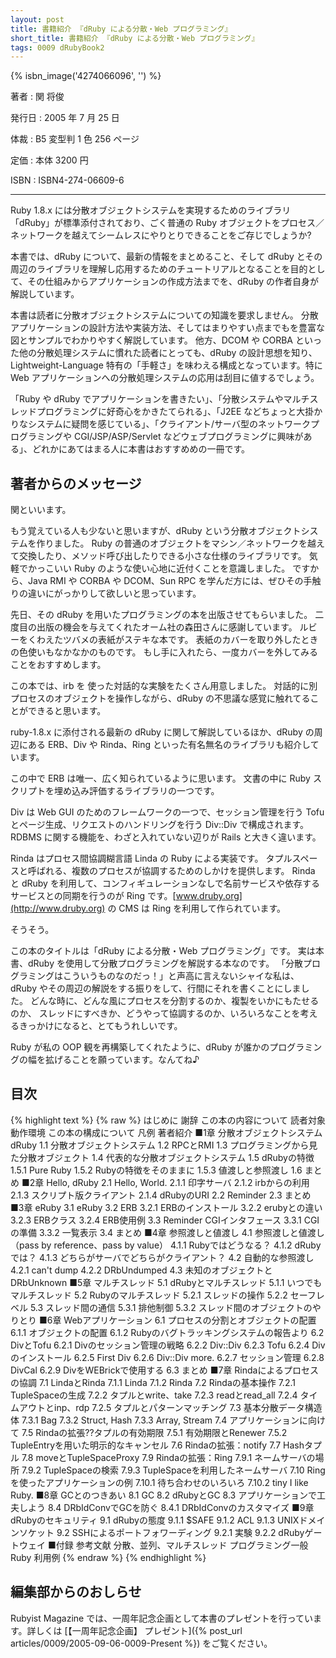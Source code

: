 ```yaml
---
layout: post
title: 書籍紹介 『dRuby による分散・Web プログラミング』
short_title: 書籍紹介 『dRuby による分散・Web プログラミング』
tags: 0009 dRubyBook2
---
```


{% isbn_image('4274066096', '') %}

著者
: 	関 将俊

発行日
: 	2005 年 7 月 25 日

体裁
: 	B5 変型判  1 色  256 ページ

定価
: 	本体 3200 円

ISBN
:     ISBN4-274-06609-6

----

Ruby 1.8.x には分散オブジェクトシステムを実現するためのライブラリ「dRuby」が標準添付されており、ごく普通の Ruby オブジェクトをプロセス／ネットワークを越えてシームレスにやりとりできることをご存じでしょうか?

本書では、dRuby について、最新の情報をまとめること、そして dRuby とその周辺のライブラリを理解し応用するためのチュートリアルとなることを目的として、その仕組みからアプリケーションの作成方法までを、dRuby の作者自身が解説しています。

本書は読者に分散オブジェクトシステムについての知識を要求しません。
分散アプリケーションの設計方法や実装方法、そしてはまりやすい点までもを豊富な図とサンプルでわかりやすく解説しています。
他方、DCOM や CORBA といった他の分散処理システムに慣れた読者にとっても、dRuby の設計思想を知り、Lightweight-Language 特有の「手軽さ」を味わえる構成となっています。特に Web アプリケーションへの分散処理システムの応用は刮目に値するでしょう。

「Ruby や dRuby でアプリケーションを書きたい」、「分散システムやマルチスレッドプログラミングに好奇心をかきたてられる」、「J2EE などちょっと大掛かりなシステムに疑問を感じている」、「クライアント/サーバ型のネットワークプログラミングや CGI/JSP/ASP/Servlet などウェブプログラミングに興味がある」、どれかにあてはまる人に本書はおすすめめの一冊です。

## 著者からのメッセージ

関といいます。

もう覚えている人も少ないと思いますが、dRuby という分散オブジェクトシステムを作りました。
Ruby の普通のオブジェクトをマシン／ネットワークを越えて交換したり、メソッド呼び出したりできる小さな仕様のライブラリです。
気軽でかっこいい Ruby のような使い心地に近付くことを意識しました。
ですから、Java RMI や CORBA や DCOM、Sun RPC を学んだ方には、ぜひその手触りの違いにがっかりして欲しいと思っています。

先日、その dRuby を用いたプログラミングの本を出版させてもらいました。
二度目の出版の機会を与えてくれたオーム社の森田さんに感謝しています。
ルビーをくわえたツバメの表紙がステキな本です。
表紙のカバーを取り外したときの色使いもなかなかのものです。
もし手に入れたら、一度カバーを外してみることをおすすめします。

この本では、irb を 使った対話的な実験をたくさん用意しました。
対話的に別プロセスのオブジェクトを操作しながら、dRuby の不思議な感覚に触れてることができると思います。

ruby-1.8.x に添付される最新の dRuby に関して解説しているほか、dRuby の周辺にある ERB、Div や Rinda、Ring といった有名無名のライブラリも紹介しています。

この中で ERB は唯一、広く知られているように思います。
文書の中に Ruby スクリプトを埋め込み評価するライブラリの一つです。

Div は Web GUI のためのフレームワークの一つで、セッション管理を行う Tofu とページ生成、リクエストのハンドリングを行う Div::Div で構成されます。
RDBMS に関する機能を、わざと入れていない辺りが Rails と大きく違います。

Rinda はプロセス間協調糊言語 Linda の Ruby による実装です。
タプルスペースと呼ばれる、複数のプロセスが協調するためのしかけを提供します。
Rinda と dRuby を利用して、コンフィギュレーションなしで名前サービスや依存するサービスとの同期を行うのが Ring です。[www.druby.org](http://www.druby.org) の CMS は Ring を利用して作られています。

そうそう。

この本のタイトルは「dRuby による分散・Web プログラミング」です。
実は本書、dRuby を使用して分散プログラミングを解説する本なのです。
「分散プログラミングはこういうものなのだっ！」と声高に言えないシャイな私は、dRuby やその周辺の解説をする振りをして、行間にそれを書くことにしました。
どんな時に、どんな風にプロセスを分割するのか、複製をいかにもたせるのか、
スレッドにすべきか、どうやって協調するのか、いろいろなことを考えるきっかけになると、とてもうれしいです。

Ruby が私の OOP 観を再構築してくれたように、dRuby が誰かのプログラミングの幅を拡げることを願っています。なんてね♪

## 目次

{% highlight text %}
{% raw %}
はじめに
        謝辞
        この本の内容について
        読者対象
        動作環境
        この本の構成について
        凡例
        著者紹介
■1章 分散オブジェクトシステムdRuby
1.1 分散オブジェクトシステム
1.2 RPCとRMI
1.3 プログラミングから見た分散オブジェクト
1.4 代表的な分散オブジェクトシステム
1.5 dRubyの特徴
        1.5.1 Pure Ruby
        1.5.2 Rubyの特徴をそのままに
        1.5.3 値渡しと参照渡し
1.6 まとめ
■2章 Hello, dRuby
2.1 Hello, World.
        2.1.1 印字サーバ
        2.1.2 irbからの利用
        2.1.3 スクリプト版クライアント
        2.1.4 dRubyのURI
2.2 Reminder
2.3 まとめ
■3章 eRuby
3.1 eRuby
3.2 ERB
        3.2.1 ERBのインストール
        3.2.2 erubyとの違い
        3.2.3 ERBクラス
        3.2.4 ERB使用例
3.3 Reminder CGIインタフェース
        3.3.1 CGIの準備
        3.3.2 一覧表示
3.4 まとめ
■4章 参照渡しと値渡し
4.1 参照渡しと値渡し（pass by reference、pass by value）
        4.1.1 Rubyではどうなる？
        4.1.2 dRubyでは？
        4.1.3 どちらがサーバでどちらがクライアント？
4.2 自動的な参照渡し
        4.2.1 can't dump
        4.2.2 DRbUndumped
4.3 未知のオブジェクトとDRbUnknown
■5章 マルチスレッド
5.1 dRubyとマルチスレッド
        5.1.1 いつでもマルチスレッド
5.2 Rubyのマルチスレッド
        5.2.1 スレッドの操作
        5.2.2 セーフレベル
5.3 スレッド間の通信
        5.3.1 排他制御
        5.3.2 スレッド間のオブジェクトのやりとり
■6章 Webアプリケーション
6.1 プロセスの分割とオブジェクトの配置
        6.1.1 オブジェクトの配置
        6.1.2 Rubyのバグトラッキングシステムの報告より
6.2 DivとTofu
        6.2.1 Divのセッション管理の戦略
        6.2.2 Div::Div
        6.2.3 Tofu
        6.2.4 Divのインストール
        6.2.5 First Div
        6.2.6 Div::Div more.
        6.2.7 セッション管理
        6.2.8 DivCal
        6.2.9 DivをWEBrickで使用する
6.3 まとめ
■7章 Rindaによるプロセスの協調
7.1 LindaとRinda
        7.1.1 Linda
        7.1.2 Rinda
7.2 Rindaの基本操作
        7.2.1 TupleSpaceの生成
        7.2.2 タプルとwrite、take
        7.2.3 readとread_all
        7.2.4 タイムアウトとinp、rdp
        7.2.5 タプルとパターンマッチング
7.3 基本分散データ構造体
        7.3.1 Bag
        7.3.2 Struct, Hash
        7.3.3 Array, Stream
7.4 アプリケーションに向けて
7.5 Rindaの拡張??タプルの有効期限
        7.5.1 有効期限とRenewer
        7.5.2 TupleEntryを用いた明示的なキャンセル
7.6 Rindaの拡張：notify
7.7 Hashタプル
7.8 moveとTupleSpaceProxy
7.9 Rindaの拡張：Ring
        7.9.1 ネームサーバの場所
        7.9.2 TupleSpaceの検索
        7.9.3 TupleSpaceを利用したネームサーバ
7.10 Ringを使ったアプリケーションの例
        7.10.1 待ち合わせのいろいろ
        7.10.2 tiny I like Ruby.
■8章 GCとのつきあい
8.1 GC
8.2 dRubyとGC
8.3 アプリケーションで工夫しよう
8.4 DRbIdConvでGCを防ぐ
        8.4.1 DRbIdConvのカスタマイズ
■9章 dRubyのセキュリティ
9.1 dRubyの態度
        9.1.1 $SAFE
        9.1.2 ACL
        9.1.3 UNIXドメインソケット
9.2 SSHによるポートフォワーディング
        9.2.1 実験
        9.2.2 dRubyゲートウェイ
■付録
参考文献
分散、並列、マルチスレッド
プログラミング一般
Ruby
利用例
{% endraw %}
{% endhighlight %}


## 編集部からのおしらせ

Rubyist Magazine では、一周年記念企画として本書のプレゼントを行っています。詳しくは [【一周年記念企画】 プレゼント]({% post_url articles/0009/2005-09-06-0009-Present %}) をご覧ください。


